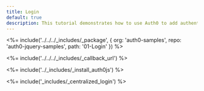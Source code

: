 ```yaml
---
title: Login
default: true
description: This tutorial demonstrates how to use Auth0 to add authentication and authorization to your web app
---
```


<%= include('../../../_includes/_package', {
  org: 'auth0-samples',
  repo: 'auth0-jquery-samples',
  path: '01-Login'
}) %>

<%= include('../../../_includes/_callback_url') %>

<%= include('../_includes/_install_auth0js') %>

<%= include('_includes/_centralized_login') %>